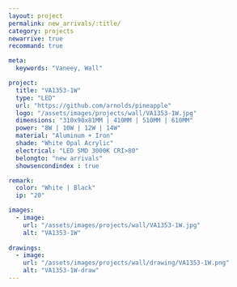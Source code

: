 ```yaml
---
layout: project
permalink: new_arrivals/:title/
category: projects
newarrive: true
recommand: true

meta:
  keywords: "Vaneey, Wall"

project:
  title: "VA1353-1W"
  type: "LED"
  url: "https://github.com/arnolds/pineapple"
  logo: "/assets/images/projects/wall/VA1353-1W.jpg"
  dimensions: "310x90x81MM | 410MM | 510MM | 610MM"
  power: "8W | 10W | 12W | 14W"
  material: "Aluminum + Iron"
  shade: "White Opal Acrylic"
  electrical: "LED SMD 3000K CRI>80"
  belongto: "new arrivals"
  showsencondindex : true

remark:
  color: "White | Black"
  ip: "20"

images:
  - image:
    url: "/assets/images/projects/wall/VA1353-1W.jpg"
    alt: "VA1353-1W"
    
drawings:
  - image:
    url: "/assets/images/projects/wall/drawing/VA1353-1W.png"
    alt: "VA1353-1W-draw"
---
```

